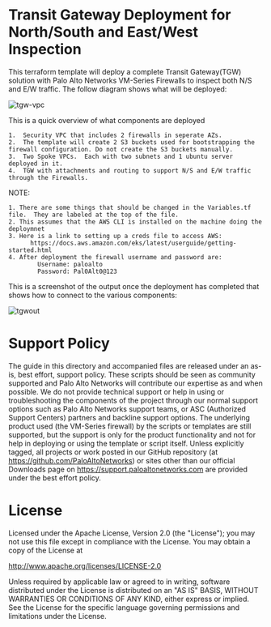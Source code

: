 # Transit Gateway Deployment for North/South and East/West Inspection 

 This terraform template will deploy a complete Transit Gateway(TGW) solution with Palo Alto Networks VM-Series Firewalls to inspect both N/S and E/W traffic. The follow diagram shows what will be deployed:

![tgw-vpc](https://user-images.githubusercontent.com/21991161/53307956-ff23d680-3862-11e9-9fd1-49cbacb696ea.jpg)


 This is a quick overview of what components are deployed
```
1.  Security VPC that includes 2 firewalls in seperate AZs.
2.  The template will create 2 S3 buckets used for bootstrapping the firewall configuration. Do not create the S3 buckets manually.
3.  Two Spoke VPCs.  Each with two subnets and 1 ubuntu server deployed in it.
4.  TGW with attachments and routing to support N/S and E/W traffic through the Firewalls.
```

 NOTE: 
 ``` 
 1. There are some things that should be changed in the Variables.tf file.  They are labeled at the top of the file.
 2. This assumes that the AWS CLI is installed on the machine doing the deploymnet
 3. Here is a link to setting up a creds file to access AWS: 
       https://docs.aws.amazon.com/eks/latest/userguide/getting-started.html
 4. After deployment the firewall username and password are:
         Username: paloalto
         Password: Pal0Alt0@123

 ```

 This is a screenshot of the output once the deployment has completed that shows how to connect to the various components:

![tgwout](https://user-images.githubusercontent.com/21991161/53307965-1793f100-3863-11e9-8eaa-fabeb35d7cda.jpg)


 # Support Policy
The guide in this directory and accompanied files are released under an as-is, best effort, support policy. These scripts should be seen as community supported and Palo Alto Networks will contribute our expertise as and when possible. We do not provide technical support or help in using or troubleshooting the components of the project through our normal support options such as Palo Alto Networks support teams, or ASC (Authorized Support Centers) partners and backline support options. The underlying product used (the VM-Series firewall) by the scripts or templates are still supported, but the support is only for the product functionality and not for help in deploying or using the template or script itself.
Unless explicitly tagged, all projects or work posted in our GitHub repository (at https://github.com/PaloAltoNetworks) or sites other than our official Downloads page on https://support.paloaltonetworks.com are provided under the best effort policy.

 # License


 Licensed under the Apache License, Version 2.0 (the "License"); you may not use this file except in compliance with the License. You may obtain a copy of the License at                                                  

   http://www.apache.org/licenses/LICENSE-2.0                           

 Unless required by applicable law or agreed to in writing, software distributed under the License is distributed on an "AS IS" BASIS, WITHOUT WARRANTIES OR CONDITIONS OF ANY KIND, either express or implied. See the License for the specific language governing permissions and limitations under the License.  
